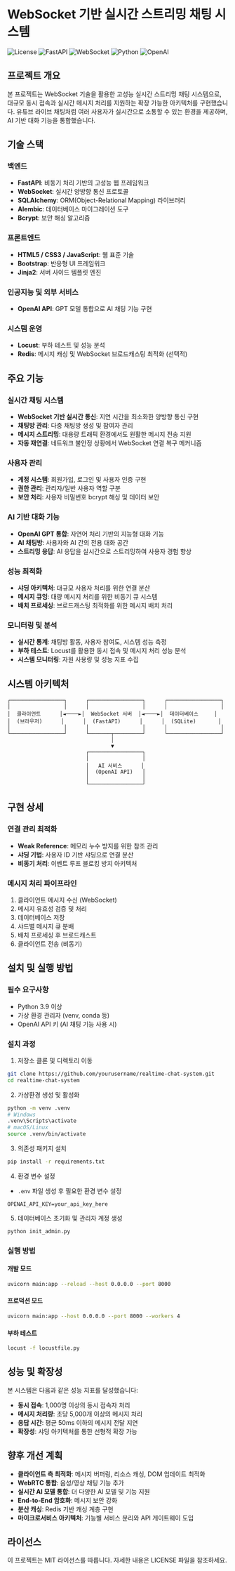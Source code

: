 # WebSocket 기반 실시간 스트리밍 채팅 시스템

![License](https://img.shields.io/badge/License-MIT-blue.svg)
![FastAPI](https://img.shields.io/badge/FastAPI-0.103.1-009688.svg)
![WebSocket](https://img.shields.io/badge/WebSocket-Real--time-4DB6AC.svg)
![Python](https://img.shields.io/badge/Python-3.9+-3776AB.svg)
![OpenAI](https://img.shields.io/badge/OpenAI-GPT--4-412991.svg)

## 프로젝트 개요

본 프로젝트는 WebSocket 기술을 활용한 고성능 실시간 스트리밍 채팅 시스템으로, 대규모 동시 접속과 실시간 메시지 처리를 지원하는 확장 가능한 아키텍처를 구현했습니다. 유튜브 라이브 채팅처럼 여러 사용자가 실시간으로 소통할 수 있는 환경을 제공하며, AI 기반 대화 기능을 통합했습니다.

## 기술 스택

### 백엔드
- **FastAPI**: 비동기 처리 기반의 고성능 웹 프레임워크
- **WebSocket**: 실시간 양방향 통신 프로토콜
- **SQLAlchemy**: ORM(Object-Relational Mapping) 라이브러리
- **Alembic**: 데이터베이스 마이그레이션 도구
- **Bcrypt**: 보안 해싱 알고리즘

### 프론트엔드
- **HTML5 / CSS3 / JavaScript**: 웹 표준 기술
- **Bootstrap**: 반응형 UI 프레임워크
- **Jinja2**: 서버 사이드 템플릿 엔진

### 인공지능 및 외부 서비스
- **OpenAI API**: GPT 모델 통합으로 AI 채팅 기능 구현

### 시스템 운영
- **Locust**: 부하 테스트 및 성능 분석
- **Redis**: 메시지 캐싱 및 WebSocket 브로드캐스팅 최적화 (선택적)

## 주요 기능

### 실시간 채팅 시스템
- **WebSocket 기반 실시간 통신**: 지연 시간을 최소화한 양방향 통신 구현
- **채팅방 관리**: 다중 채팅방 생성 및 참여자 관리
- **메시지 스트리밍**: 대용량 트래픽 환경에서도 원활한 메시지 전송 지원
- **자동 재연결**: 네트워크 불안정 상황에서 WebSocket 연결 복구 메커니즘

### 사용자 관리
- **계정 시스템**: 회원가입, 로그인 및 사용자 인증 구현
- **권한 관리**: 관리자/일반 사용자 역할 구분
- **보안 처리**: 사용자 비밀번호 bcrypt 해싱 및 데이터 보안

### AI 기반 대화 기능
- **OpenAI GPT 통합**: 자연어 처리 기반의 지능형 대화 기능
- **AI 채팅방**: 사용자와 AI 간의 전용 대화 공간
- **스트리밍 응답**: AI 응답을 실시간으로 스트리밍하여 사용자 경험 향상

### 성능 최적화
- **샤딩 아키텍처**: 대규모 사용자 처리를 위한 연결 분산
- **메시지 큐잉**: 대량 메시지 처리를 위한 비동기 큐 시스템
- **배치 프로세싱**: 브로드캐스팅 최적화를 위한 메시지 배치 처리

### 모니터링 및 분석
- **실시간 통계**: 채팅방 활동, 사용자 참여도, 시스템 성능 측정
- **부하 테스트**: Locust를 활용한 동시 접속 및 메시지 처리 성능 분석
- **시스템 모니터링**: 자원 사용량 및 성능 지표 수집

## 시스템 아키텍처

```
┌─────────────────┐      ┌─────────────────┐      ┌─────────────────┐
│                 │      │                 │      │                 │
│  클라이언트      │◄────►│  WebSocket 서버  │◄────►│  데이터베이스     │
│  (브라우저)      │      │  (FastAPI)      │      │  (SQLite)       │
│                 │      │                 │      │                 │
└─────────────────┘      └───────┬─────────┘      └─────────────────┘
                                 │
                                 ▼
                         ┌─────────────────┐
                         │                 │
                         │   AI 서비스      │
                         │  (OpenAI API)   │
                         │                 │
                         └─────────────────┘
```

## 구현 상세

### 연결 관리 최적화
- **Weak Reference**: 메모리 누수 방지를 위한 참조 관리
- **샤딩 기법**: 사용자 ID 기반 샤딩으로 연결 분산
- **비동기 처리**: 이벤트 루프 블로킹 방지 아키텍처

### 메시지 처리 파이프라인
1. 클라이언트 메시지 수신 (WebSocket)
2. 메시지 유효성 검증 및 처리
3. 데이터베이스 저장
4. 샤드별 메시지 큐 분배
5. 배치 프로세싱 후 브로드캐스트
6. 클라이언트 전송 (비동기)


## 설치 및 실행 방법

### 필수 요구사항
- Python 3.9 이상
- 가상 환경 관리자 (venv, conda 등)
- OpenAI API 키 (AI 채팅 기능 사용 시)

### 설치 과정

1. 저장소 클론 및 디렉토리 이동
```bash
git clone https://github.com/yourusername/realtime-chat-system.git
cd realtime-chat-system
```

2. 가상환경 생성 및 활성화
```bash
python -m venv .venv
# Windows
.venv\Scripts\activate
# macOS/Linux
source .venv/bin/activate
```

3. 의존성 패키지 설치
```bash
pip install -r requirements.txt
```

4. 환경 변수 설정
- `.env` 파일 생성 후 필요한 환경 변수 설정
```
OPENAI_API_KEY=your_api_key_here
```

5. 데이터베이스 초기화 및 관리자 계정 생성
```bash
python init_admin.py
```

### 실행 방법

#### 개발 모드
```bash
uvicorn main:app --reload --host 0.0.0.0 --port 8000
```

#### 프로덕션 모드
```bash
uvicorn main:app --host 0.0.0.0 --port 8000 --workers 4
```

#### 부하 테스트
```bash
locust -f locustfile.py
```

## 성능 및 확장성

본 시스템은 다음과 같은 성능 지표를 달성했습니다:

- **동시 접속**: 1,000명 이상의 동시 접속자 처리
- **메시지 처리량**: 초당 5,000개 이상의 메시지 처리
- **응답 시간**: 평균 50ms 이하의 메시지 전달 지연
- **확장성**: 샤딩 아키텍처를 통한 선형적 확장 가능

## 향후 개선 계획

- **클라이언트 측 최적화**: 메시지 버퍼링, 리소스 캐싱, DOM 업데이트 최적화
- **WebRTC 통합**: 음성/영상 채팅 기능 추가
- **실시간 AI 모델 통합**: 더 다양한 AI 모델 및 기능 지원
- **End-to-End 암호화**: 메시지 보안 강화
- **분산 캐싱**: Redis 기반 캐싱 계층 구현
- **마이크로서비스 아키텍처**: 기능별 서비스 분리와 API 게이트웨이 도입



## 라이선스

이 프로젝트는 MIT 라이선스를 따릅니다. 자세한 내용은 LICENSE 파일을 참조하세요. 